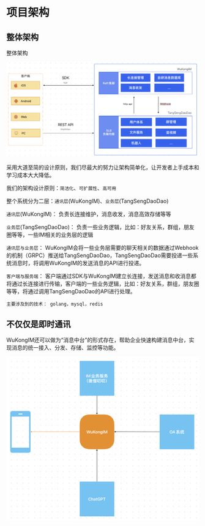 # 项目架构

## 整体架构

整体架构

![整体架构](./architecture.png)


采用大道至简的设计原则，我们尽最大的努力让架构简单化，让开发者上手成本和学习成本大大降低。

我们的架构设计原则：`简洁化`、`可扩展性`、`高可用`

整个系统分为二层：`通讯层`(WuKongIM)、`业务层`(TangSengDaoDao)

`通讯层`(WuKongIM)： 负责长连接维护，消息收发，消息高效存储等等

`业务层`(TangSengDaoDao)： 负责一些业务逻辑，比如：好友关系，群组，朋友圈等等，一些IM相关的业务层的逻辑

`通讯层与业务层`： WuKongIM会将一些业务层需要的聊天相关的数据通过Webhook的机制（GRPC）推送给TangSengDaoDao，TangSengDaoDao需要投递一些系统消息时，将调用WuKongIM的发送消息的API进行投递。

`客户端与服务端`： 客户端通过SDK与WuKongIM建立长连接，发送消息和收消息都将通过长连接进行传输，客户端的一些业务逻辑，比如：好友关系，群组，朋友圈等等，将通过调用TangSengDaoDao的API进行处理。


`主要涉及到的技术： golang，mysql，redis`


## 不仅仅是即时通讯

WuKongIM还可以做为“消息中台”的形式存在，帮助企业快速构建消息中台，实现消息的统一接入、分发、存储、监控等功能。

![消息中台](./architecture2.png)
